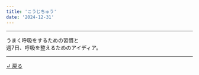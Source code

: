 ```yaml
---
title: 'こうじちゅう'
date: '2024-12-31'
---
```

***
うまく呼吸をするための習慣と  
週7日、呼吸を整えるためのアイディア。
***
[ ↲ 戻る ](/posts/3)

